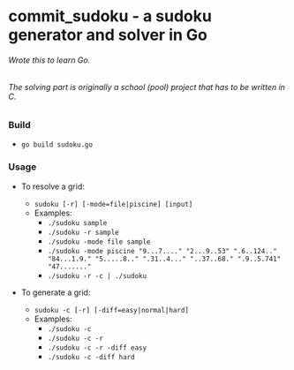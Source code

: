 # commit_sudoku - a sudoku generator and solver in Go
###### Wrote this to learn Go.
###### The solving part is originally a school (pool) project that has to be written in C.

### Build
* `go build sudoku.go`

### Usage 
* To resolve a grid:
	* `sudoku [-r] [-mode=file|piscine] [input]`
	* Examples:
		* `./sudoku sample`
		* `./sudoku -r sample`
		* `./sudoku -mode file sample`
		* `./sudoku -mode piscine "9...7...." "2...9..53" ".6..124.." "84...1.9." "5.....8.." ".31..4..." "..37..68." ".9..5.741" "47......."`
		* `./sudoku -r -c | ./sudoku`


* To generate a grid:
 	* `sudoku -c [-r] [-diff=easy|normal|hard]`
 	* Examples:
 		* `./sudoku -c`
 		* `./sudoku -c -r`
 		* `./sudoku -c -r -diff easy`
   		* `./sudoku -c -diff hard`

